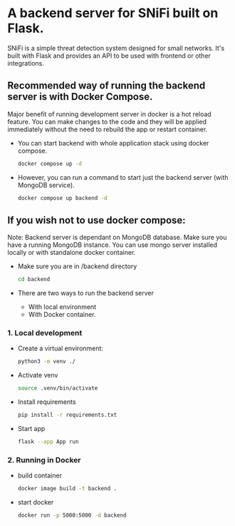 # A backend server for SNiFi built on Flask.

SNiFi is a simple threat detection system designed for small networks. It's built with Flask and provides an API to be
used with frontend or other integrations.

## Recommended way of running the backend server is with Docker Compose.

Major benefit of running development server in docker is a hot reload feature. You can make changes to the code and they will be applied immediately without the need to rebuild the app or restart container.

* You can start backend with whole application stack using docker compose.

    ```bash
    docker compose up -d
    ```

* However, you can run a command to start just the backend server (with MongoDB service).

    ```bash
    docker compose up backend -d
    ```

## If you wish not to use docker compose:

Note: Backend server is dependant on MongoDB database. Make sure you have a running MongoDB instance. You can use mongo server installed locally or with standalone docker container.

* Make sure you are in /backend directory

    ```bash
    cd backend
    ```

* There are two ways to run the backend server 
  * With local environment
  * With Docker container.

### 1. Local development

* Create a virtual environment:

    ```bash
    python3 -m venv ./
    ```

* Activate venv

    ```bash
    source .venv/bin/activate
    ```

* Install requirements

    ```bash
    pip install -r requirements.txt
    ```

* Start app

    ```bash
    flask --app App run
    ```

### 2. Running in Docker

* build container

    ```bash
    docker image build -t backend . 
    ```

* start docker

    ```bash
    docker run -p 5000:5000 -d backend 
    ```